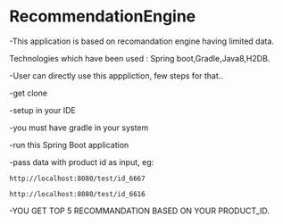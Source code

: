 # RecommendationEngine

-This application is based on recomandation engine having limited data.


Technologies which have been used : Spring boot,Gradle,Java8,H2DB.

-User can directly use this apppliction, few steps for that..

  -get clone
  
  -setup in your IDE
  
  -you must have gradle in your system
  
  -run this Spring Boot application
  
  -pass data with product id as input, eg:
  
    http://localhost:8080/test/id_6667
    
    http://localhost:8080/test/id_6616
    
-YOU GET TOP 5 RECOMMANDATION BASED ON YOUR PRODUCT_ID.
